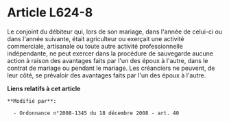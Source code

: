 # Article L624-8

Le conjoint du débiteur qui, lors de son mariage, dans l'année de celui-ci ou dans l'année suivante, était agriculteur ou
exerçait une activité commerciale, artisanale ou toute autre activité professionnelle indépendante, ne peut exercer dans la
procédure de sauvegarde aucune action à raison des avantages faits par l'un des époux à l'autre, dans le contrat de mariage
ou pendant le mariage. Les créanciers ne peuvent, de leur côté, se prévaloir des avantages faits par l'un des époux à
l'autre.

**Liens relatifs à cet article**

	**Modifié par**:

	  - Ordonnance n°2008-1345 du 18 décembre 2008 - art. 40
